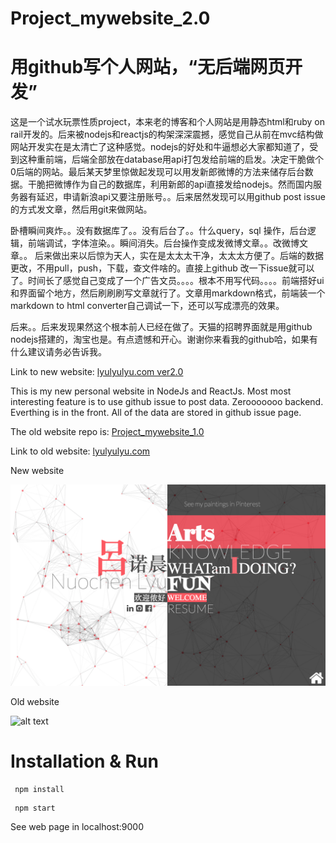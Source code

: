 # Project_mywebsite_2.0 
# 用github写个人网站，“无后端网页开发”

这是一个试水玩票性质project，本来老的博客和个人网站是用静态html和ruby on rail开发的。后来被nodejs和reactjs的构架深深震撼，感觉自己从前在mvc结构做网站开发实在是太清亡了这种感觉。nodejs的好处和牛逼想必大家都知道了，受到这种重前端，后端全部放在database用api打包发给前端的启发。决定干脆做个0后端的网站。最后某天梦里惊做起发现可以用发新郎微博的方法来储存后台数据。干脆把微博作为自己的数据库，利用新郎的api直接发给nodejs。然而国内服务器有延迟，申请新浪api又要注册账号。。后来居然发现可以用github post issue的方式发文章，然后用git来做网站。 

卧槽瞬间爽炸。。没有数据库了。。没有后台了。。什么query，sql 操作，后台逻辑，前端调试，字体渲染。。瞬间消失。后台操作变成发微博文章。。改微博文章。。
后来做出来以后惊为天人，实在是太太太干净，太太太方便了。后端的数据更改，不用pull，push，下载，查文件啥的。直接上github 改一下issue就可以了。时间长了感觉自己变成了一个广告文员。。。。根本不用写代码。。。。前端搭好ui和界面留个地方，然后刷刷刷写文章就行了。文章用markdown格式，前端装一个markdown to html converter自己调试一下，还可以写成漂亮的效果。  

后来。。后来发现果然这个根本前人已经在做了。天猫的招聘界面就是用github nodejs搭建的，淘宝也是。有点遗憾和开心。谢谢你来看我的github哈，如果有什么建议请务必告诉我。

Link to new website: [lyulyulyu.com ver2.0](https://www.lyulyulyu.com)

This is my new personal website in NodeJs and ReactJs. Most most interesting feature is to use github issue to post data. Zerooooooo backend. Everthing is in the front. All of the data are stored in github issue page.

The old website repo is: [Project_mywebsite_1.0](https://github.com/nlyu/Projects_mywebsite)

Link to old website: [lyulyulyu.com](http://nlyu2.web.engr.illinois.edu/)

New website

![alt text](/new.png)

Old website

![alt text](/old.png)
 
 
# Installation & Run


```
 npm install
```

```
 npm start
```

See web page in localhost:9000
